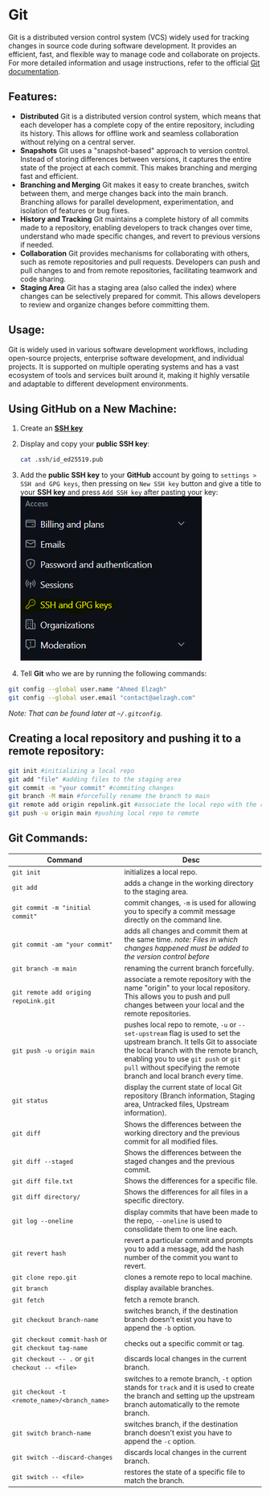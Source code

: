 # Git

Git is a distributed version control system (VCS) widely used for tracking changes in source code during software development. It provides an efficient, fast, and flexible way to manage code and collaborate on projects.
For more detailed information and usage instructions, refer to the official [Git documentation](https://git-scm.com/doc).

## Features:
- **Distributed**
	Git is a distributed version control system, which means that each developer has a complete copy of the entire repository, including its history. This allows for offline work and seamless collaboration without relying on a central server.
- **Snapshots**
	Git uses a "snapshot-based" approach to version control. Instead of storing differences between versions, it captures the entire state of the project at each commit. This makes branching and merging fast and efficient.
- **Branching and Merging**
	Git makes it easy to create branches, switch between them, and merge changes back into the main branch. Branching allows for parallel development, experimentation, and isolation of features or bug fixes.
- **History and Tracking**
	Git maintains a complete history of all commits made to a repository, enabling developers to track changes over time, understand who made specific changes, and revert to previous versions if needed.
- **Collaboration**
	Git provides mechanisms for collaborating with others, such as remote repositories and pull requests. Developers can push and pull changes to and from remote repositories, facilitating teamwork and code sharing.
- **Staging Area**
	Git has a staging area (also called the index) where changes can be selectively prepared for commit. This allows developers to review and organize changes before committing them.

## Usage:
Git is widely used in various software development workflows, including open-source projects, enterprise software development, and individual projects. It is supported on multiple operating systems and has a vast ecosystem of tools and services built around it, making it highly versatile and adaptable to different development environments.

## Using GitHub on a New Machine:
1. Create an [**SSH key**](./SSH)
2. Display and copy your **public SSH key**:
	```bash
	cat .ssh/id_ed25519.pub
	```
3. Add the **public SSH key** to your **GitHub** account by going to `settings > SSH and GPG keys`, then pressing on `New SSH key` button and give a title to your **SSH key** and press `Add SSH key` after pasting your key:
![new-ssh-key-form](./assets/new-ssh-key-github2.png)

4. Tell **Git** who we are by running the following commands:
```bash
git config --global user.name "Ahmed Elzagh"
git config --global user.email "contact@aelzagh.com"
```
*Note: That can be found later at `~/.gitconfig`.*

## Creating a local repository and pushing it to a remote repository:

```bash
git init #initializing a local repo
git add "file" #adding files to the staging area
git commit -m "your commit" #commiting changes
git branch -M main #forcefully rename the branch to main
git remote add origin repolink.git #associate the local repo with the remote
git push -u origin main #pushing local repo to remote
```

## Git Commands:

| Command                                               | Desc                                                                                                                                                                                                                                                                             |
| ----------------------------------------------------- | -------------------------------------------------------------------------------------------------------------------------------------------------------------------------------------------------------------------------------------------------------------------------------- |
| `git init`                                            | initializes a local repo.                                                                                                                                                                                                                                                        |
| `git add`                                             | adds a change in the working directory to the staging area.                                                                                                                                                                                                                      |
| `git commit -m "initial commit"`                      | commit changes, `-m` is used for allowing you to specify a commit message directly on the command line.                                                                                                                                                                          |
| `git commit -am "your commit"`                        | adds all changes and commit them at the same time. *note: Files in which changes happened must be added to the version control before*                                                                                                                                                                                                                                                                                 |
| `git branch -m main`                                  | renaming the current branch forcefully.                                                                                                                                                                                                                                          |
| `git remote add origing repoLink.git`                 | associate a remote repository with the name "origin" to your local repository. This allows you to push and pull changes between your local and the remote repositories.                                                                                                          |
| `git push -u origin main`                             | pushes local repo to remote, `-u` or `--set-upstream` flag is used to set the upstream branch. It tells Git to associate the local branch with the remote branch, enabling you to use `git push` or `git pull` without specifying the remote branch and local branch every time. |
| `git status`                                          | display the current state of local Git repository (Branch information, Staging area, Untracked files, Upstream information).                                                                                                                                                     |
| `git diff`                                            | Shows the differences between the working directory and the previous commit for all modified files.                                                                                                                                                                              |
| `git diff --staged`                                   | Shows the differences between the staged changes and the previous commit.                                                                                                                                                                                                        |
| `git diff file.txt`                                   | Shows the differences for a specific file.                                                                                                                                                                                                                                       |
| `git diff directory/`                                 | Shows the differences for all files in a specific directory.                                                                                                                                                                                                                     |
| `git log --oneline`                                   | display commits that have been made to the repo, `--oneline` is used to consolidate them to one line each.                                                                                                                                                                       |
| `git revert hash`                                     | revert a particular commit and prompts you to add a message, add the hash number of the commit you want to revert.                                                                                                                                                               |
| `git clone repo.git`                                  | clones a remote repo to local machine.                                                                                                                                                                                                                                           |
| `git branch`                                          | display available branches.                                                                                                                                                                                                                                                      |
| `git fetch`                                           | fetch a remote branch.                                                                                                                                                                                                                                                           |
| `git checkout branch-name`                            | switches branch, if the destination branch doesn't exist you have to append the `-b` option.                                                                                                                                                                                     |
| `git checkout commit-hash` or `git checkout tag-name` | checks out a specific commit or tag.                                                                                                                                                                                                                                             |
| `git checkout -- .` or `git checkout -- <file>`       | discards local changes in the current branch.                                                                                                                                                                                                                                    |
| `git checkout -t <remote_name>/<branch_name>`         | switches to a remote branch, `-t` option stands for `track` and it is used to create the branch and setting up the upstream branch automatically to the remote branch.                                                                                                           |
| `git switch branch-name`                              | switches branch, if the destination branch doesn't exist you have to append the `-c` option.                                                                                                                                                                                     |
| `git switch --discard-changes`                        | discards local changes in the current branch.                                                                                                                                                                                                                                    |
| `git switch -- <file>`                                | restores the state of a specific file to match the branch.                                                                                                                                                                                                                       |
